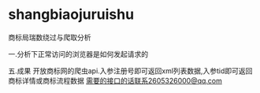 # shangbiaojuruishu
商标局瑞数绕过与爬取分析

一.分析下正常访问的浏览器是如何发起请求的

五.成果
开放商标网的爬虫api.入参注册号即可返回xml列表数据,入参tid即可返回商标详情或商标流程数据
需要的接口的话联系2605326000@qq.com

